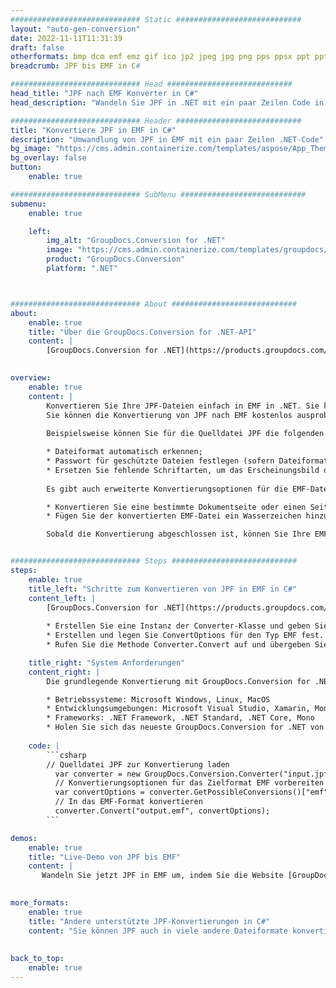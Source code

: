 ```yaml
---
############################# Static ############################
layout: "auto-gen-conversion"
date: 2022-11-11T11:31:39
draft: false
otherformats: bmp dcm emf emz gif ico jp2 jpeg jpg png pps ppsx ppt pptx psb psd svg svgz tga tif tiff webp wmf wmz
breadcrumb: JPF bis EMF in C#

############################# Head ############################
head_title: "JPF nach EMF Konverter in C#"
head_description: "Wandeln Sie JPF in .NET mit ein paar Zeilen Code in EMF um. Verwenden Sie die GroupDocs Document Conversion API, um über 160 Dateiformate zu konvertieren."

############################# Header ############################
title: "Konvertiere JPF in EMF in C#"
description: "Umwandlung von JPF in EMF mit ein paar Zeilen .NET-Code"
bg_image: "https://cms.admin.containerize.com/templates/aspose/App_Themes/V3/images/bg/header1.png"
bg_overlay: false
button:
    enable: true

############################# SubMenu ############################
submenu:
    enable: true

    left:
        img_alt: "GroupDocs.Conversion for .NET"
        image: "https://cms.admin.containerize.com/templates/groupdocs/images/product-logos/90x90-noborder/groupdocs-conversion-net.png"
        product: "GroupDocs.Conversion"
        platform: ".NET"



############################# About ############################
about:
    enable: true
    title: "Über die GroupDocs.Conversion for .NET-API"
    content: |
        [GroupDocs.Conversion for .NET](https://products.groupdocs.com/conversion/net/) kann verwendet werden, um Microsoft Word, Excel, PowerPoint, PDF, Visio und andere Formate zu konvertieren. GroupDocs.Conversion ist eine eigenständige API, die sich für Backend- und interne Systeme eignet, bei denen eine hohe Leistung erforderlich ist. Es ist unabhängig von Software wie Microsoft oder Open Office.
    

overview:
    enable: true
    content: |
        Konvertieren Sie Ihre JPF-Dateien einfach in EMF in .NET. Sie können nur ein paar C#-Codezeilen auf jeder Plattform Ihrer Wahl verwenden, z. B. Windows, Linux, macOS.
        Sie können die Konvertierung von JPF nach EMF kostenlos ausprobieren und die Qualität der Konvertierungsergebnisse bewerten. Neben einfachen Dateikonvertierungsszenarien können Sie erweiterte Optionen zum Laden der Quelldatei JPF und zum Speichern des Ausgabeergebnisses EMF ausprobieren. 
        
        Beispielsweise können Sie für die Quelldatei JPF die folgenden Ladeoptionen verwenden:

        * Dateiformat automatisch erkennen;
        * Passwort für geschützte Dateien festlegen (sofern Dateiformat dies unterstützt);
        * Ersetzen Sie fehlende Schriftarten, um das Erscheinungsbild des Dokuments beizubehalten.
        
        Es gibt auch erweiterte Konvertierungsoptionen für die EMF-Datei:

        * Konvertieren Sie eine bestimmte Dokumentseite oder einen Seitenbereich;
        * Fügen Sie der konvertierten EMF-Datei ein Wasserzeichen hinzu und vieles mehr.

        Sobald die Konvertierung abgeschlossen ist, können Sie Ihre EMF-Datei im lokalen Dateipfad oder auf einem Speicher von Drittanbietern wie FTP, Amazon S3, Google Drive, Dropbox usw. speichern. Bitte beachten Sie, dass Sie JPF in EMF muss keine zusätzliche Software installiert werden - wie MS Office, Open Office, Adobe Acrobat Reader etc.


############################# Steps ############################
steps:
    enable: true
    title_left: "Schritte zum Konvertieren von JPF in EMF in C#"
    content_left: |
        [GroupDocs.Conversion for .NET](https://products.groupdocs.com/conversion/net/) erleichtert Entwicklern das Konvertieren einer JPF-Datei in EMF mit wenigen Codezeilen.
        
        * Erstellen Sie eine Instanz der Converter-Klasse und geben Sie die Datei JPF mit dem vollständigen Pfad an
        * Erstellen und legen Sie ConvertOptions für den Typ EMF fest.
        * Rufen Sie die Methode Converter.Convert auf und übergeben Sie den vollständigen Pfad und das Format (EMF) als Parameter

    title_right: "System Anforderungen"
    content_right: |
        Die grundlegende Konvertierung mit GroupDocs.Conversion for .NET kann in nur wenigen einfachen Schritten durchgeführt werden. Unsere APIs werden auf allen wichtigen Plattformen und Betriebssystemen unterstützt. Stellen Sie vor dem Ausführen des folgenden Codes sicher, dass die folgenden Voraussetzungen auf Ihrem System installiert sind.

        * Betriebssysteme: Microsoft Windows, Linux, MacOS
        * Entwicklungsumgebungen: Microsoft Visual Studio, Xamarin, MonoDevelop
        * Frameworks: .NET Framework, .NET Standard, .NET Core, Mono
        * Holen Sie sich das neueste GroupDocs.Conversion for .NET von [Nuget](https://www.nuget.org/packages/groupdocs.conversion)
         
    code: |
        ```csharp    
        // Quelldatei JPF zur Konvertierung laden
          var converter = new GroupDocs.Conversion.Converter("input.jpf");
          // Konvertierungsoptionen für das Zielformat EMF vorbereiten
          var convertOptions = converter.GetPossibleConversions()["emf"].ConvertOptions;
          // In das EMF-Format konvertieren
          converter.Convert("output.emf", convertOptions);
        ```

demos:
    enable: true
    title: "Live-Demo von JPF bis EMF"
    content: |
       Wandeln Sie jetzt JPF in EMF um, indem Sie die Website [GroupDocs.Conversion App](https://products.groupdocs.app/conversion/family) besuchen. Die Online-Demo hat die folgenden Vorteile
          

more_formats:
    enable: true
    title: "Andere unterstützte JPF-Konvertierungen in C#"
    content: "Sie können JPF auch in viele andere Dateiformate konvertieren. Bitte sehen Sie sich die Liste unten an."
       
       
back_to_top:
    enable: true
---
```

